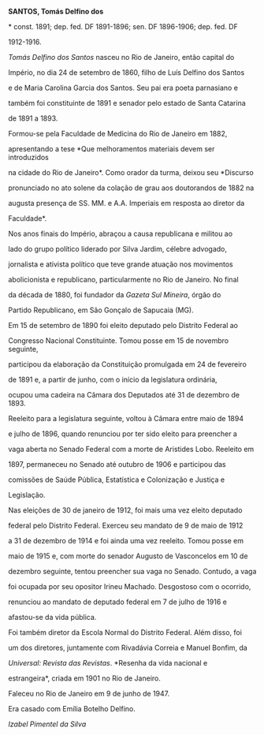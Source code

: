 **SANTOS, Tomás Delfino dos**



\* const. 1891; dep. fed. DF 1891-1896; sen. DF 1896-1906; dep. fed. DF

1912-1916.



*Tomás Delfino dos Santos* nasceu no Rio de Janeiro, então capital do

Império, no dia 24 de setembro de 1860, filho de Luís Delfino dos Santos

e de Maria Carolina Garcia dos Santos. Seu pai era poeta parnasiano e

também foi constituinte de 1891 e senador pelo estado de Santa Catarina

de 1891 a 1893.



Formou-se pela Faculdade de Medicina do Rio de Janeiro em 1882,

apresentando a tese *Que melhoramentos materiais devem ser introduzidos

na cidade do Rio de Janeiro*. Como orador da turma, deixou seu *Discurso

pronunciado no ato solene da colação de grau aos doutorandos de 1882 na

augusta presença de SS. MM. e A.A. Imperiais em resposta ao diretor da

Faculdade*.



Nos anos finais do Império, abraçou a causa republicana e militou ao

lado do grupo político liderado por Silva Jardim, célebre advogado,

jornalista e ativista político que teve grande atuação nos movimentos

abolicionista e republicano, particularmente no Rio de Janeiro. No final

da década de 1880, foi fundador da *Gazeta Sul Mineira*, órgão do

Partido Republicano, em São Gonçalo de Sapucaia (MG).



Em 15 de setembro de 1890 foi eleito deputado pelo Distrito Federal ao

Congresso Nacional Constituinte. Tomou posse em 15 de novembro seguinte,

participou da elaboração da Constituição promulgada em 24 de fevereiro

de 1891 e, a partir de junho, com o início da legislatura ordinária,

ocupou uma cadeira na Câmara dos Deputados até 31 de dezembro de 1893.

Reeleito para a legislatura seguinte, voltou à Câmara entre maio de 1894

e julho de 1896, quando renunciou por ter sido eleito para preencher a

vaga aberta no Senado Federal com a morte de Aristides Lobo. Reeleito em

1897, permaneceu no Senado até outubro de 1906 e participou das

comissões de Saúde Pública, Estatística e Colonização e Justiça e

Legislação.



Nas eleições de 30 de janeiro de 1912, foi mais uma vez eleito deputado

federal pelo Distrito Federal. Exerceu seu mandato de 9 de maio de 1912

a 31 de dezembro de 1914 e foi ainda uma vez reeleito. Tomou posse em

maio de 1915 e, com morte do senador Augusto de Vasconcelos em 10 de

dezembro seguinte, tentou preencher sua vaga no Senado. Contudo, a vaga

foi ocupada por seu opositor Irineu Machado. Desgostoso com o ocorrido,

renunciou ao mandato de deputado federal em 7 de julho de 1916 e

afastou-se da vida pública.



Foi também diretor da Escola Normal do Distrito Federal. Além disso, foi

um dos diretores, juntamente com Rivadávia Correia e Manuel Bonfim, da

*Universal: Revista das Revistas*. *Resenha da vida nacional e

estrangeira*, criada em 1901 no Rio de Janeiro.



Faleceu no Rio de Janeiro em 9 de junho de 1947.



Era casado com Emília Botelho Delfino.



*Izabel Pimentel da Silva*



